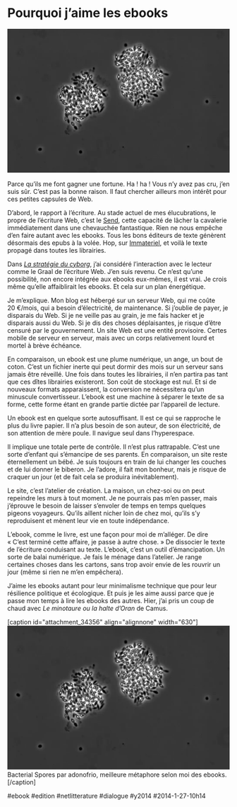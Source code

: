 # Pourquoi j’aime les ebooks

![](_i/spore.webp)

Parce qu’ils me font gagner une fortune. Ha ! ha ! Vous n’y avez pas cru, j’en suis sûr. C’est pas la bonne raison. Il faut chercher ailleurs mon intérêt pour ces petites capsules de Web.

D’abord, le rapport à l’écriture. Au stade actuel de mes élucubrations, le propre de l’écriture Web, c’est le [Send](#send), cette capacité de lâcher la cavalerie immédiatement dans une chevauchée fantastique. Rien ne nous empêche d’en faire autant avec les ebooks. Tous les bons éditeurs de texte génèrent désormais des epubs à la volée. Hop, sur [Immateriel](http://www.immateriel.fr/), et voilà le texte propagé dans toutes les librairies.

Dans *[La stratégie du cyborg](../../page/la-strategie-du-cyborg)*, j’ai considéré l’interaction avec le lecteur comme le Graal de l’écriture Web. J’en suis revenu. Ce n’est qu’une possibilité, non encore intégrée aux ebooks eux-mêmes, il est vrai. Je crois même qu’elle affaiblirait les ebooks. Et cela sur un plan énergétique.

Je m’explique. Mon blog est hébergé sur un serveur Web, qui me coûte 20 €/mois, qui a besoin d’électricité, de maintenance. Si j’oublie de payer, je disparais du Web. Si je ne veille pas au grain, je me fais hacker et je disparais aussi du Web. Si je dis des choses déplaisantes, je risque d’être censuré par le gouvernement. Un site Web est une entité provisoire. Certes mobile de serveur en serveur, mais avec un corps relativement lourd et mortel à brève échéance.

En comparaison, un ebook est une plume numérique, un ange, un bout de coton. C’est un fichier inerte qui peut dormir des mois sur un serveur sans jamais être réveillé. Une fois dans toutes les librairies, il n’en partira pas tant que ces dîtes librairies existeront. Son coût de stockage est nul. Et si de nouveaux formats apparaissent, la conversion ne nécessitera qu’un minuscule convertisseur. L’ebook est une machine à séparer le texte de sa forme, cette forme étant en grande partie dictée par l’appareil de lecture.

Un ebook est en quelque sorte autosuffisant. Il est ce qui se rapproche le plus du livre papier. Il n’a plus besoin de son auteur, de son électricité, de son attention de mère poule. Il navigue seul dans l’hyperespace.

Il implique une totale perte de contrôle. Il n’est plus rattrapable. C’est une sorte d’enfant qui s’émancipe de ses parents. En comparaison, un site reste éternellement un bébé. Je suis toujours en train de lui changer les couches et de lui donner le biberon. Je l’adore, il fait mon bonheur, mais je risque de craquer un jour (et de fait cela se produira inévitablement).

Le site, c’est l’atelier de création. La maison, un chez-soi ou on peut repeindre les murs à tout moment. Je ne pourrais pas m’en passer, mais j’éprouve le besoin de laisser s’envoler de temps en temps quelques pigeons voyageurs. Qu’ils aillent nicher loin de chez moi, qu’ils s’y reproduisent et mènent leur vie en toute indépendance.

L’ebook, comme le livre, est une façon pour moi de m’alléger. De dire « C’est terminé cette affaire, je passe à autre chose. » De dissocier le texte de l’écriture conduisant au texte. L’ebook, c’est un outil d’émancipation. Un sorte de balai numérique. Je fais le ménage dans l’atelier. Je range certaines choses dans les cartons, sans trop avoir envie de les rouvrir un jour (même si rien ne m’en empêchera).

J’aime les ebooks autant pour leur minimalisme technique que pour leur résilience politique et écologique. Et puis je les aime aussi parce que je passe mon temps à lire les ebooks des autres. Hier, j’ai pris un coup de chaud avec *Le minotaure ou la halte d’Oran* de Camus.

[caption id="attachment\_34356" align="alignnone" width="630"][![Bacterial Spores par adonofrio, meilleure métaphore selon moi des ebooks. ](_i/spore.webp)](http://www.flickr.com/photos/adonofrio/6269272638/) Bacterial Spores par adonofrio, meilleure métaphore selon moi des ebooks. [/caption]



#ebook #edition #netlitterature #dialogue #y2014 #2014-1-27-10h14
